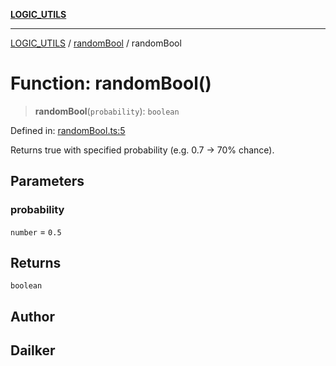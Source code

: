 [**LOGIC_UTILS**](../../README.md)

***

[LOGIC_UTILS](../../README.md) / [randomBool](../README.md) / randomBool

# Function: randomBool()

> **randomBool**(`probability`): `boolean`

Defined in: [randomBool.ts:5](https://github.com/dailker/everyutil/blob/e265d7544f4e799da268d038a0a464c889a18367/src/logic/randomBool.ts#L5)

Returns true with specified probability (e.g. 0.7 → 70% chance).

## Parameters

### probability

`number` = `0.5`

## Returns

`boolean`

## Author

## Dailker
